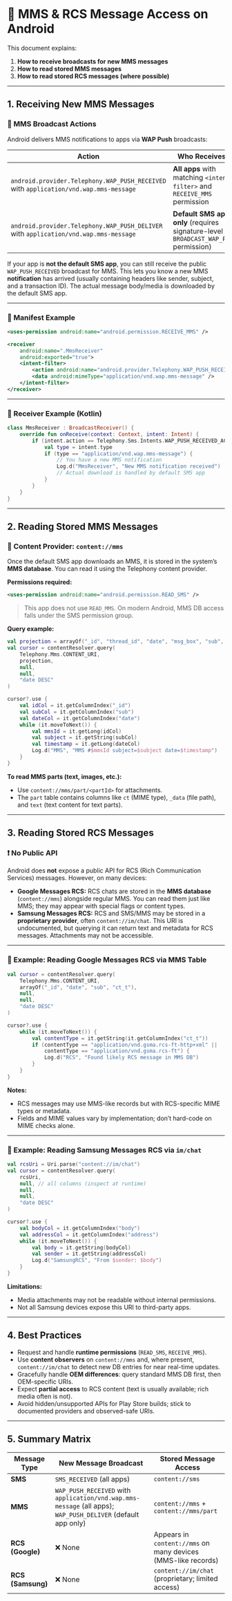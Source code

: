 # 📩 MMS & RCS Message Access on Android

This document explains:

1. **How to receive broadcasts for new MMS messages**
2. **How to read stored MMS messages**
3. **How to read stored RCS messages (where possible)**

---

## 1. Receiving New MMS Messages

### 📡 MMS Broadcast Actions

Android delivers MMS notifications to apps via **WAP Push** broadcasts:

| Action                                                                                | Who Receives It                                                                     | Notes                                       |
| ------------------------------------------------------------------------------------- | ----------------------------------------------------------------------------------- | ------------------------------------------- |
| `android.provider.Telephony.WAP_PUSH_RECEIVED` with `application/vnd.wap.mms-message` | **All apps** with matching `<intent-filter>` and `RECEIVE_MMS` permission           | Public broadcast for new MMS notifications. |
| `android.provider.Telephony.WAP_PUSH_DELIVER` with `application/vnd.wap.mms-message`  | **Default SMS app only** (requires signature-level `BROADCAST_WAP_PUSH` permission) | Private delivery broadcast.                 |

If your app is **not the default SMS app**, you can still receive the public `WAP_PUSH_RECEIVED` broadcast for MMS. This lets you know a new MMS **notification** has arrived (usually containing headers like sender, subject, and a transaction ID). The actual message body/media is downloaded by the default SMS app.

---

### 📜 Manifest Example

```xml
<uses-permission android:name="android.permission.RECEIVE_MMS" />

<receiver
    android:name=".MmsReceiver"
    android:exported="true">
    <intent-filter>
        <action android:name="android.provider.Telephony.WAP_PUSH_RECEIVED" />
        <data android:mimeType="application/vnd.wap.mms-message" />
    </intent-filter>
</receiver>
```

---

### 📂 Receiver Example (Kotlin)

```kotlin
class MmsReceiver : BroadcastReceiver() {
    override fun onReceive(context: Context, intent: Intent) {
        if (intent.action == Telephony.Sms.Intents.WAP_PUSH_RECEIVED_ACTION) {
            val type = intent.type
            if (type == "application/vnd.wap.mms-message") {
                // You have a new MMS notification
                Log.d("MmsReceiver", "New MMS notification received")
                // Actual download is handled by default SMS app
            }
        }
    }
}
```

---

## 2. Reading Stored MMS Messages

### 📍 Content Provider: `content://mms`

Once the default SMS app downloads an MMS, it is stored in the system’s **MMS database**. You can read it using the Telephony content provider.

**Permissions required:**

```xml
<uses-permission android:name="android.permission.READ_SMS" />
```

> This app does not use `READ_MMS`. On modern Android, MMS DB access falls under the SMS permission group.

**Query example:**

```kotlin
val projection = arrayOf("_id", "thread_id", "date", "msg_box", "sub", "ct_t")
val cursor = contentResolver.query(
    Telephony.Mms.CONTENT_URI,
    projection,
    null,
    null,
    "date DESC"
)

cursor?.use {
    val idCol = it.getColumnIndex("_id")
    val subCol = it.getColumnIndex("sub")
    val dateCol = it.getColumnIndex("date")
    while (it.moveToNext()) {
        val mmsId = it.getLong(idCol)
        val subject = it.getString(subCol)
        val timestamp = it.getLong(dateCol)
        Log.d("MMS", "MMS #$mmsId subject=$subject date=$timestamp")
    }
}
```

**To read MMS parts (text, images, etc.):**

- Use `content://mms/part/<partId>` for attachments.
- The `part` table contains columns like `ct` (MIME type), `_data` (file path), and `text` (text content for text parts).

---

## 3. Reading Stored RCS Messages

### ❗ No Public API

Android does **not** expose a public API for RCS (Rich Communication Services) messages. However, on many devices:

- **Google Messages RCS:** RCS chats are stored in the **MMS database** (`content://mms`) alongside regular MMS. You can read them just like MMS; they may appear with special flags or content types.
- **Samsung Messages RCS:** RCS and SMS/MMS may be stored in a **proprietary provider**, often `content://im/chat`. This URI is undocumented, but querying it can return text and metadata for RCS messages. Attachments may not be accessible.

---

### 📍 Example: Reading Google Messages RCS via MMS Table

```kotlin
val cursor = contentResolver.query(
    Telephony.Mms.CONTENT_URI,
    arrayOf("_id", "date", "sub", "ct_t"),
    null,
    null,
    "date DESC"
)

cursor?.use {
    while (it.moveToNext()) {
        val contentType = it.getString(it.getColumnIndex("ct_t"))
        if (contentType == "application/vnd.gsma.rcs-ft-http+xml" ||
            contentType == "application/vnd.gsma.rcs-ft") {
            Log.d("RCS", "Found likely RCS message in MMS DB")
        }
    }
}
```

**Notes:**

- RCS messages may use MMS-like records but with RCS-specific MIME types or metadata.
- Fields and MIME values vary by implementation; don’t hard-code on MIME checks alone.

---

### 📍 Example: Reading Samsung Messages RCS via `im/chat`

```kotlin
val rcsUri = Uri.parse("content://im/chat")
val cursor = contentResolver.query(
    rcsUri,
    null, // all columns (inspect at runtime)
    null,
    null,
    "date DESC"
)

cursor?.use {
    val bodyCol = it.getColumnIndex("body")
    val addressCol = it.getColumnIndex("address")
    while (it.moveToNext()) {
        val body = it.getString(bodyCol)
        val sender = it.getString(addressCol)
        Log.d("SamsungRCS", "From $sender: $body")
    }
}
```

**Limitations:**

- Media attachments may not be readable without internal permissions.
- Not all Samsung devices expose this URI to third-party apps.

---

## 4. Best Practices

- Request and handle **runtime permissions** (`READ_SMS`, `RECEIVE_MMS`).
- Use **content observers** on `content://mms` and, where present, `content://im/chat` to detect new DB entries for near real-time updates.
- Gracefully handle **OEM differences**: query standard MMS DB first, then OEM-specific URIs.
- Expect **partial access** to RCS content (text is usually available; rich media often is not).
- Avoid hidden/unsupported APIs for Play Store builds; stick to documented providers and observed-safe URIs.

---

## 5. Summary Matrix

| Message Type      | New Message Broadcast                                                                                        | Stored Message Access                                         |
| ----------------- | ------------------------------------------------------------------------------------------------------------ | ------------------------------------------------------------- |
| **SMS**           | `SMS_RECEIVED` (all apps)                                                                                    | `content://sms`                                               |
| **MMS**           | `WAP_PUSH_RECEIVED` with `application/vnd.wap.mms-message` (all apps); `WAP_PUSH_DELIVER` (default app only) | `content://mms` + `content://mms/part`                        |
| **RCS (Google)**  | ❌ None                                                                                                       | Appears in `content://mms` on many devices (MMS-like records) |
| **RCS (Samsung)** | ❌ None                                                                                                       | `content://im/chat` (proprietary; limited access)             |

